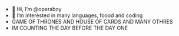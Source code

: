 - 👋 Hi, I’m @operaboy
- 👀 I’m interested in many languages, foood and coding
- GAME OF THRONES AND HOUSE OF CARDS AND MANY OTHRES
- IM COUNTING THE DAY BEFORE THE DAY ONE 
  


